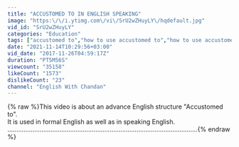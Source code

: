 ```yaml
---
title: "ACCUSTOMED TO IN ENGLISH SPEAKING"
image: "https:\/\/i.ytimg.com\/vi\/SrU2wZHuyLY\/hqdefault.jpg"
vid_id: "SrU2wZHuyLY"
categories: "Education"
tags: ["accustomed to","how to use accustomed to","how to use accustomed to in english"]
date: "2021-11-14T10:29:56+03:00"
vid_date: "2017-11-26T04:59:17Z"
duration: "PT5M56S"
viewcount: "35158"
likeCount: "1573"
dislikeCount: "23"
channel: "English With Chandan"
---
```

{% raw %}This video is about an advance English structure &quot;Accustomed to&quot;.<br />It is used in formal English as well as in speaking English.<br />..........................................................................................................{% endraw %}
